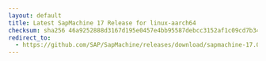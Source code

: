 ```yaml
---
layout: default
title: Latest SapMachine 17 Release for linux-aarch64
checksum: sha256 46a9252888d3167d195e0457e4bb95587debcc3152af1c09cd7b34ea8420224e
redirect_to:
  - https://github.com/SAP/SapMachine/releases/download/sapmachine-17.0.16/sapmachine-jdk-17.0.16_linux-aarch64_bin.tar.gz
---
```

